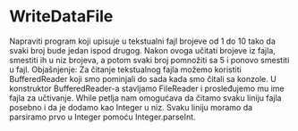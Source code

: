 # WriteDataFile
Napraviti program koji upisuje u tekstualni fajl brojeve od 1 do 10 tako da svaki broj bude jedan ispod drugog. Nakon ovoga učitati brojeve iz fajla, smestiti ih u niz brojeva, a potom svaki broj pomnožiti sa 5 i ponovo smestiti u fajl.  Objašnjenje:  Za čitanje tekstualnog fajla možemo koristiti BufferedReader koji smo pominjali do sada kada smo čitali sa konzole. U konstruktor BufferedReader-a stavljamo FileReader i prosleđujemo mu ime fajla za učtivanje.  While petlja nam omogućava da čitamo svaku liniju fajla posebno i da je dodamo kao Integer u niz. Svaku liniju moramo da parsiramo prvo u Integer pomoću Integer.parseInt.
